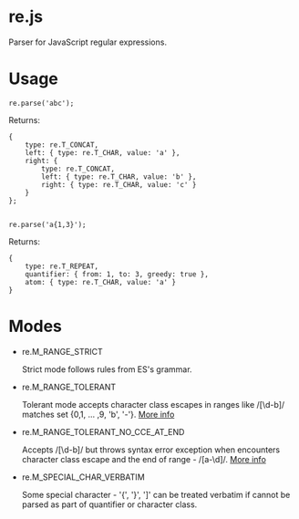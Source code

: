 re.js
=====

Parser for JavaScript regular expressions.

Usage
=====

    re.parse('abc');

Returns:

    {
        type: re.T_CONCAT,
        left: { type: re.T_CHAR, value: 'a' },
        right: {
            type: re.T_CONCAT,
            left: { type: re.T_CHAR, value: 'b' },
            right: { type: re.T_CHAR, value: 'c' }
        }
    };


    re.parse('a{1,3}');

Returns:

    {
        type: re.T_REPEAT,
        quantifier: { from: 1, to: 3, greedy: true },
        atom: { type: re.T_CHAR, value: 'a' }
    }


Modes
=====

* re.M\_RANGE\_STRICT

  Strict mode follows rules from ES's grammar.

* re.M\_RANGE\_TOLERANT

  Tolerant mode accepts character class escapes in ranges like /[\d-b]/ matches set {0,1, ... ,9, 'b', '-'}. [More info](http://referenceerror.com/class-ranges-with-character-class-escape/)

* re.M\_RANGE\_TOLERANT\_NO\_CCE\_AT\_END

  Accepts /[\d-b]/ but throws syntax error exception when encounters character class escape and the end of range - /[a-\d]/. [More info](http://referenceerror.com/class-ranges-with-character-class-escape/)

* re.M\_SPECIAL\_CHAR\_VERBATIM

  Some special character - '{', '}', ']' can be treated verbatim if cannot be parsed as part of quantifier or character class.
